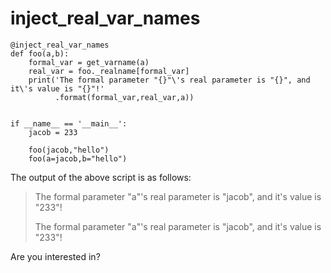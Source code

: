 # inject_real_var_names

```
@inject_real_var_names
def foo(a,b):
    formal_var = get_varname(a)
    real_var = foo._realname[formal_var]
    print('The formal parameter "{}"\'s real parameter is "{}", and it\'s value is "{}"!'
          .format(formal_var,real_var,a))


if __name__ == '__main__':
    jacob = 233
    
    foo(jacob,"hello")
    foo(a=jacob,b="hello")
```
The output of the above script is as follows:
>The formal parameter "a"'s real parameter is "jacob", and it's value is "233"!
>
>The formal parameter "a"'s real parameter is "jacob", and it's value is "233"!

Are you interested in?
